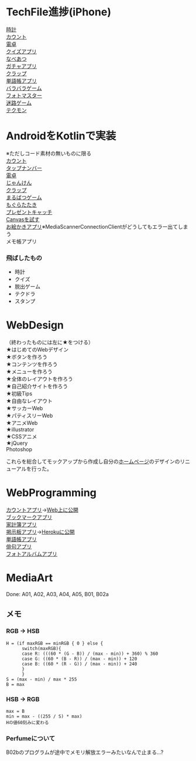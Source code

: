 # TechFile進捗(iPhone)
[時計](https://github.com/touyou/ClockLiT)  
[カウント](https://github.com/touyou/CountLiT)  
[電卓](https://github.com/touyou/CalculatorLiT)  
[クイズアプリ](https://github.com/touyou/QuizLiT)  
[なべあつ](https://github.com/touyou/NabeatsuLiT)  
[ガチャアプリ](https://github.com/touyou/GachaTechLiT)  
[クラップ](https://github.com/touyou/ClapLiT)  
[単語帳アプリ](https://github.com/touyou/WordListLiT)  
[バラバラゲーム](https://github.com/touyou/BarabaraGameLiT)  
[フォトマスター](https://github.com/touyou/PhotoMasterLiT)  
[迷路ゲーム](https://github.com/touyou/MazeLiT)  
[テクモン](https://github.com/touyou/TechMonsterLiT)  

# AndroidをKotlinで実装
※ただしコード素材の無いものに限る  
[カウント](https://github.com/touyou/CountKotlin)  
[タップナンバー](https://github.com/touyou/TapNumberKotlin)  
[電卓](https://github.com/touyou/CalculatorKotlin)  
[じゃんけん](https://github.com/touyou/JankenKotlin)  
[クラップ](https://github.com/touyou/ClapBeatKotlin)  
[まるばつゲーム](https://github.com/touyou/TicTacToeKotlin)  
[もぐらたたき](https://github.com/touyou/TapAMoleKotlin)  
[プレゼントキャッチ](https://github.com/touyou/PresentCatchKotlin)  
[Canvasを試す](https://github.com/touyou/CanvasKotlin)  
[お絵かきアプリ](https://github.com/touyou/FingerPaintKotlin)※MediaScannerConnectionClientがどうしてもエラー出てしまう  
メモ帳アプリ  

### 飛ばしたもの
- 時計
- クイズ
- 脱出ゲーム
- テクドラ
- スタンプ

# WebDesign
（終わったものには左に★をつける）  
★はじめてのWebデザイン  
★ボタンを作ろう  
★コンテンツを作ろう  
★メニューを作ろう  
★全体のレイアウトを作ろう  
★自己紹介サイトを作ろう  
★初級Tips  
★自由なレイアウト  
★サッカーWeb  
★パティスリーWeb  
★アニメWeb  
★illustrator  
★CSSアニメ  
★jQuery  
Photoshop  
  
これらを総合してモックアップから作成し自分の[ホームページ](http://touyou.github.io/)のデザインのリニューアルを行った。

# WebProgramming
[カウントアプリ](https://c9.io/touyou/countlit)→[Web上に公開](https://immense-beach-36337.herokuapp.com/count)  
[ブックマークアプリ](https://c9.io/touyou/bookmarklit)  
[家計簿アプリ](https://c9.io/touyou/account_booklit)  
[掲示板アプリ](https://c9.io/touyou/bbslit)→[Herokuに公開](https://hidden-chamber-51142.herokuapp.com/)  
[単語帳アプリ](https://c9.io/touyou/wordboxlit)  
[俳句アプリ](https://c9.io/touyou/haikulit)  
[フォトアルバムアプリ](https://c9.io/touyou/photoalbumlit)  


# MediaArt
Done: A01, A02, A03, A04, A05, B01, B02a
## メモ
### RGB -> HSB
```
H = (if maxRGB == minRGB { 0 } else {
      switch(maxRGB){
      case R: (((60 * (G - B)) / (max - min)) + 360) % 360
      case G: ((60 * (B - R)) / (max - min)) + 120
      case B: ((60 * (R - G)) / (max - min)) + 240
      }
      }
S = (max - min) / max * 255
B = max
```
### HSB -> RGB
```
max = B
min = max - ((255 / S) * max)
Hの値60刻みに変わる
```
### Perfumeについて
B02bのプログラムが途中でメモリ解放エラーみたいなんで止まる...?
